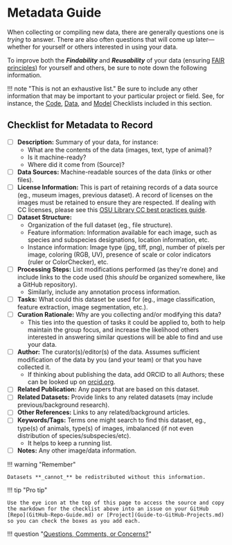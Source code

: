# Metadata Guide

When collecting or compiling new data, there are generally questions one is _trying_ to answer. There are also often questions that will come up later&mdash;whether for yourself or others interested in using your data. 

To improve both the _**Findability**_ and _**Reusability**_ of your data (ensuring [FAIR principles](Glossary-for-Imageomics.md#fair-data-principles)) for yourself and others, be sure to note down the following information.

!!! note "This is not an exhaustive list."
    Be sure to include any other information that may be important to your particular project or field. See, for instance, the [Code](Code-Checklist.md), [Data](Data-Checklist.md), and [Model](Model-Checklist.md) Checklists included in this section.

## Checklist for Metadata to Record
- [ ] **Description:** Summary of your data, for instance:
    - What are the contents of the data (images, text, type of animal)? 
    - Is it machine-ready? 
    - Where did it come from (Source)? 
- [ ] **Data Sources:** Machine-readable sources of the data (links or other files).
- [ ] **License Information:** This is part of retaining records of a data source (eg., museum images, previous dataset). A record of licenses on the images must be retained to ensure they are respected. If dealing with CC licenses, please see this [OSU Library CC best practices guide](https://library.osu.edu/sites/default/files/2022-10/attributing_cc_license_flyer_2022_ac.pdf).
- [ ] **Dataset Structure:**
    - Organization of the full dataset (eg., file structure).
    - Feature information: Information available for each image, such as species and subspecies designations, location information, etc.
    - Instance information: Image type (jpg, tiff, png), number of pixels per image, coloring (RGB, UV), presence of scale or color indicators (ruler or ColorChecker), etc.
- [ ] **Processing Steps:** List modifications performed (as they're done) and include links to the code used (this _should_ be organized somewhere, like a GitHub repository).
    - Similarly, include any annotation process information.
- [ ] **Tasks:** What could this dataset be used for (eg., image classification, feature extraction, image segmentation, etc.).
- [ ] **Curation Rationale:** Why are you collecting and/or modifying this data?
   - This ties into the question of tasks it could be applied to, both to help maintain the group focus, and increase the likelihood others interested in answering similar questions will be able to find and use your data.
- [ ] **Author:** The curator(s)/editor(s) of the data. Assumes sufficient modification of the data by you (and your team) or that you have collected it. 
    - If thinking about publishing the data, add ORCID to all Authors; these can be looked up on [orcid.org](https://orcid.org/). 
- [ ] **Related Publication:** Any papers that are based on this dataset. 
- [ ] **Related Datasets:** Provide links to any related datasets (may include previous/background research).
- [ ] **Other References:** Links to any related/background articles.
- [ ] **Keywords/Tags:** Terms one might search to find this dataset, eg., type(s) of animals, type(s) of images, imbalanced (if not even distribution of species/subspecies/etc).
    - It helps to keep a running list.
- [ ] **Notes:** Any other image/data information.

!!! warning "Remember" 

    Datasets **_cannot_** be redistributed without this information. 

!!! tip "Pro tip" 

    Use the eye icon at the top of this page to access the source and copy the markdown for the checklist above into an issue on your GitHub [Repo](GitHub-Repo-Guide.md) or [Project](Guide-to-GitHub-Projects.md) so you can check the boxes as you add each.

!!! question "[Questions, Comments, or Concerns?](https://github.com/Imageomics/Imageomics-guide/issues)"
